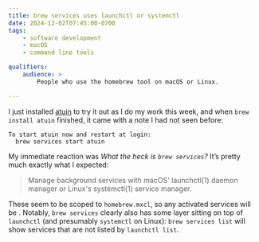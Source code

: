 ```yaml
---
title: brew services uses launchctl or systemctl
date: 2024-12-02T07:45:00-0700
tags:
    - software development
    - macOS
    - command line tools

qualifiers:
    audience: >
        People who use the homebrew tool on macOS or Linux.

---
```


I just installed [atuin][a] to try it out as I do my work this week, and when `brew install atuin` finished, it came with a note I had not seen before:

[a]: https://atuin.sh

```
To start atuin now and restart at login:
  brew services start atuin
```

My immediate reaction was *What the heck is `brew services`?* It’s pretty much exactly what I expected:

> Manage background services with macOS' launchctl(1) daemon manager or Linux's
systemctl(1) service manager.

These seem to be scoped to `homebrew.mxcl`, so any activated services will be . Notably, `brew services` clearly also has some layer sitting on top of `launchctl` (and presumably `systemctl` on Linux): `brew services list` will show services that are not listed by `launchctl list`.
